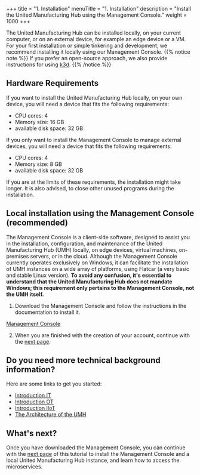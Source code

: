 +++
title = "1. Installation"
menuTitle = "1. Installation"
description = "Install the United Manufacturing Hub using the Management Console."
weight = 1000
+++


  The United Manufacturing Hub can be installed locally, on your current 
  computer, or on an external device, for example an edge device or a VM.
  For your first installation or simple tinkering and development, we recommend installing it locally using
  our Management Console.
  {{% notice note %}}
  If you prefer an open-source approach, we also provide instructions for
  using [k3d](/docs/production-guide/installation/local-k3d-installation/).
  {{% /notice %}}


## Hardware Requirements

  If you want to install the United Manufacturing Hub locally, on your own 
  device, you will need a device that fits the following requirements:
  - CPU cores: 4
  - Memory size: 16 GB
  - available disk space: 32 GB

  If you only want to install the Management Console to manage external devices,
  you will need a
  device that fits the following requirements:
  - CPU cores: 4
  - Memory size: 8 GB
  - available disk space: 32 GB

  If you are at the limits of these requirements, the installation might take 
  longer. It is also advised, to close other unused programs during the
  installation.


## Local installation using the Management Console (recommended)


  The Management Console is a client-side software, designed to assist you in 
  the installation, configuration, and maintenance of the United Manufacturing
  Hub (UMH) locally, on edge devices, virtual machines, on-premises servers, or
  in the cloud. Although the Management Console currently operates exclusively
  on Windows, it can facilitate the installation of UMH instances on a wide
  array of platforms, using Flatcar (a very basic and stable Linux version).
  **To avoid any confusion, it's essential to understand that the 
  United Manufacturing Hub does not mandate Windows; this requirement
  only pertains to the Management Console, not the UMH itself.**
  
1. Download the Management Console and follow the instructions in the 
   documentation to install it.

<a class="btn btn-primary" href="https://mgmt.docs.umh.app/docs/getstarted/download/" target="_blank" role="button" aria-label="Management Console">Management Console</a>

2. When you are finished with the creation of your account, continue with the
   [next page](https://umh.docs.umh.app/docs/getstarted/managingthesystem/).

## Do you need more technical background information?

  Here are some links to get you started:
 

  - [Introduction IT](https://learn.umh.app/course/introduction-into-it-ot-information-technology/)
  - [Introduction OT](https://learn.umh.app/course/introduction-into-it-ot-operational-technology-ot/)
  - [Introduction IIoT](https://learn.umh.app/course/introduction-into-it-ot-industrial-internet-of-things-iiot/)
  - [The Architecture of the UMH](https://umh.docs.umh.app/docs/architecture/)    

## What's next?

  Once you have downloaded the Management Console, you can continue with the
  [next page](/docs/getstarted/managingthesystem) of this tutorial to install
  the Management Console and a local United Manufacturing Hub instance, and
  learn how to access the microservices.